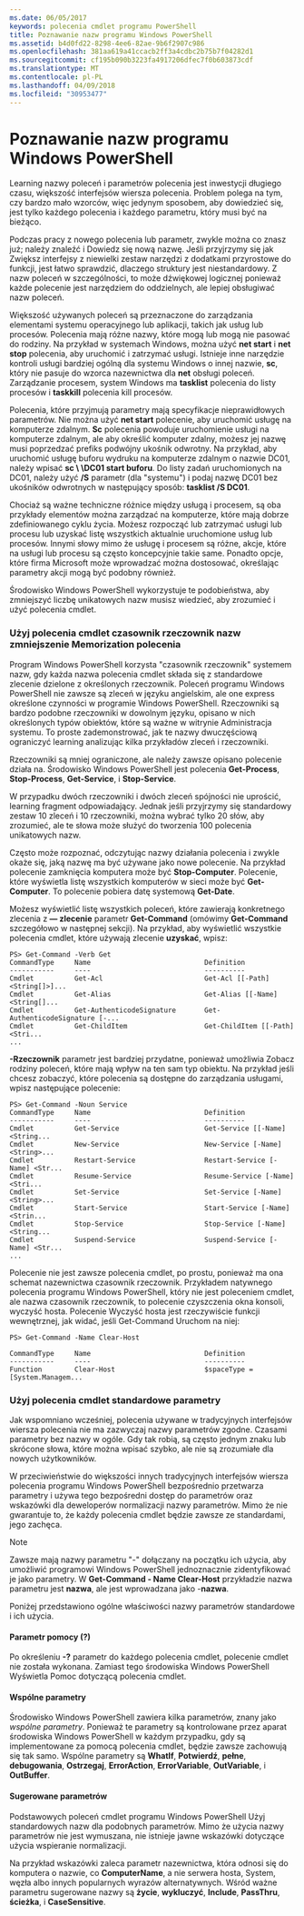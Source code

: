```yaml
---
ms.date: 06/05/2017
keywords: polecenia cmdlet programu PowerShell
title: Poznawanie nazw programu Windows PowerShell
ms.assetid: b4d0fd22-8298-4ee6-82ae-9b6f2907c986
ms.openlocfilehash: 381aa619a41ccacb2ff3a4cdbc2b75b7f04282d1
ms.sourcegitcommit: cf195b090b3223fa4917206dfec7f0b603873cdf
ms.translationtype: MT
ms.contentlocale: pl-PL
ms.lasthandoff: 04/09/2018
ms.locfileid: "30953477"
---
```

# <a name="learning-windows-powershell-names"></a>Poznawanie nazw programu Windows PowerShell
Learning nazwy poleceń i parametrów polecenia jest inwestycji długiego czasu, większość interfejsów wiersza polecenia. Problem polega na tym, czy bardzo mało wzorców, więc jedynym sposobem, aby dowiedzieć się, jest tylko każdego polecenia i każdego parametru, który musi być na bieżąco.

Podczas pracy z nowego polecenia lub parametr, zwykle można co znasz już; należy znaleźć i Dowiedz się nową nazwę. Jeśli przyjrzymy się jak Zwiększ interfejsy z niewielki zestaw narzędzi z dodatkami przyrostowe do funkcji, jest łatwo sprawdzić, dlaczego struktury jest niestandardowy. Z nazw poleceń w szczególności, to może dźwiękowej logicznej ponieważ każde polecenie jest narzędziem do oddzielnych, ale lepiej obsługiwać nazw poleceń.

Większość używanych poleceń są przeznaczone do zarządzania elementami systemu operacyjnego lub aplikacji, takich jak usług lub procesów. Polecenia mają różne nazwy, które mogą lub mogą nie pasować do rodziny. Na przykład w systemach Windows, można użyć **net start** i **net stop** polecenia, aby uruchomić i zatrzymać usługi. Istnieje inne narzędzie kontroli usługi bardziej ogólną dla systemu Windows o innej nazwie, **sc**, który nie pasuje do wzorca nazewnictwa dla **net** obsługi poleceń. Zarządzanie procesem, system Windows ma **tasklist** polecenia do listy procesów i **taskkill** polecenia kill procesów.

Polecenia, które przyjmują parametry mają specyfikacje nieprawidłowych parametrów. Nie można użyć **net start** polecenie, aby uruchomić usługę na komputerze zdalnym. **Sc** polecenia powoduje uruchomienie usługi na komputerze zdalnym, ale aby określić komputer zdalny, możesz jej nazwę musi poprzedzać prefiks podwójny ukośnik odwrotny. Na przykład, aby uruchomić usługę buforu wydruku na komputerze zdalnym o nazwie DC01, należy wpisać **sc \\ \\DC01 start buforu**. Do listy zadań uruchomionych na DC01, należy użyć **/S** parametr (dla "systemu") i podaj nazwę DC01 bez ukośników odwrotnych w następujący sposób: **tasklist /S DC01**.

Chociaż są ważne techniczne różnice między usługą i procesem, są oba przykłady elementów można zarządzać na komputerze, które mają dobrze zdefiniowanego cyklu życia. Możesz rozpocząć lub zatrzymać usługi lub procesu lub uzyskać listę wszystkich aktualnie uruchomione usług lub procesów. Innymi słowy mimo że usługę i procesem są różne, akcje, które na usługi lub procesu są często koncepcyjnie takie same. Ponadto opcje, które firma Microsoft może wprowadzać można dostosować, określając parametry akcji mogą być podobny również.

Środowisko Windows PowerShell wykorzystuje te podobieństwa, aby zmniejszyć liczbę unikatowych nazw musisz wiedzieć, aby zrozumieć i użyć polecenia cmdlet.

### <a name="cmdlets-use-verb-noun-names-to-reduce-command-memorization"></a>Użyj polecenia cmdlet czasownik rzeczownik nazw zmniejszenie Memorization polecenia
Program Windows PowerShell korzysta "czasownik rzeczownik" systemem nazw, gdy każda nazwa polecenia cmdlet składa się z standardowe zlecenie dzielone z określonych rzeczownik. Poleceń programu Windows PowerShell nie zawsze są zleceń w języku angielskim, ale one express określone czynności w programie Windows PowerShell. Rzeczowniki są bardzo podobne rzeczowniki w dowolnym języku, opisano w nich określonych typów obiektów, które są ważne w witrynie Administracja systemu. To proste zademonstrować, jak te nazwy dwuczęściową ograniczyć learning analizując kilka przykładów zleceń i rzeczowniki.

Rzeczowniki są mniej ograniczone, ale należy zawsze opisano polecenie działa na. Środowisko Windows PowerShell jest polecenia **Get-Process**, **Stop-Process**, **Get-Service**, i **Stop-Service**.

W przypadku dwóch rzeczowniki i dwóch zleceń spójności nie uprościć, learning fragment odpowiadający. Jednak jeśli przyjrzymy się standardowy zestaw 10 zleceń i 10 rzeczowniki, można wybrać tylko 20 słów, aby zrozumieć, ale te słowa może służyć do tworzenia 100 polecenia unikatowych nazw.

Często może rozpoznać, odczytując nazwy działania polecenia i zwykle okaże się, jaką nazwę ma być używane jako nowe polecenie. Na przykład polecenie zamknięcia komputera może być **Stop-Computer**. Polecenie, które wyświetla listę wszystkich komputerów w sieci może być **Get-Computer**. To polecenie pobiera datę systemową **Get-Date**.

Możesz wyświetlić listę wszystkich poleceń, które zawierają konkretnego zlecenia z **— zlecenie** parametr **Get-Command** (omówimy **Get-Command** szczegółowo w następnej sekcji). Na przykład, aby wyświetlić wszystkie polecenia cmdlet, które używają zlecenie **uzyskać**, wpisz:

```
PS> Get-Command -Verb Get
CommandType     Name                            Definition
-----------     ----                            ----------
Cmdlet          Get-Acl                         Get-Acl [[-Path] <String[]>]...
Cmdlet          Get-Alias                       Get-Alias [[-Name] <String[]...
Cmdlet          Get-AuthenticodeSignature       Get-AuthenticodeSignature [-...
Cmdlet          Get-ChildItem                   Get-ChildItem [[-Path] <Stri...
...
```

**-Rzeczownik** parametr jest bardziej przydatne, ponieważ umożliwia Zobacz rodziny poleceń, które mają wpływ na ten sam typ obiektu. Na przykład jeśli chcesz zobaczyć, które polecenia są dostępne do zarządzania usługami, wpisz następujące polecenie:

```
PS> Get-Command -Noun Service
CommandType     Name                            Definition
-----------     ----                            ----------
Cmdlet          Get-Service                     Get-Service [[-Name] <String...
Cmdlet          New-Service                     New-Service [-Name] <String>...
Cmdlet          Restart-Service                 Restart-Service [-Name] <Str...
Cmdlet          Resume-Service                  Resume-Service [-Name] <Stri...
Cmdlet          Set-Service                     Set-Service [-Name] <String>...
Cmdlet          Start-Service                   Start-Service [-Name] <Strin...
Cmdlet          Stop-Service                    Stop-Service [-Name] <String...
Cmdlet          Suspend-Service                 Suspend-Service [-Name] <Str...
...
```

Polecenie nie jest zawsze polecenia cmdlet, po prostu, ponieważ ma ona schemat nazewnictwa czasownik rzeczownik. Przykładem natywnego polecenia programu Windows PowerShell, który nie jest poleceniem cmdlet, ale nazwa czasownik rzeczownik, to polecenie czyszczenia okna konsoli, wyczyść hosta. Polecenie Wyczyść hosta jest rzeczywiście funkcji wewnętrznej, jak widać, jeśli Get-Command Uruchom na niej:

```
PS> Get-Command -Name Clear-Host

CommandType     Name                            Definition
-----------     ----                            ----------
Function        Clear-Host                      $spaceType = [System.Managem...
```

### <a name="cmdlets-use-standard-parameters"></a>Użyj polecenia cmdlet standardowe parametry
Jak wspomniano wcześniej, polecenia używane w tradycyjnych interfejsów wiersza polecenia nie ma zazwyczaj nazwy parametrów zgodne. Czasami parametry bez nazwy w ogóle. Gdy tak robią, są często jednym znaku lub skrócone słowa, które można wpisać szybko, ale nie są zrozumiałe dla nowych użytkowników.

W przeciwieństwie do większości innych tradycyjnych interfejsów wiersza polecenia programu Windows PowerShell bezpośrednio przetwarza parametry i używa tego bezpośredni dostęp do parametrów oraz wskazówki dla deweloperów normalizacji nazwy parametrów. Mimo że nie gwarantuje to, że każdy polecenia cmdlet będzie zawsze ze standardami, jego zachęca.

> [!NOTE]
> Zawsze mają nazwy parametru "-" dołączany na początku ich użycia, aby umożliwić programowi Windows PowerShell jednoznacznie zidentyfikować je jako parametry. W **Get-Command - Name Clear-Host** przykładzie nazwa parametru jest **nazwa**, ale jest wprowadzana jako -**nazwa**.

Poniżej przedstawiono ogólne właściwości nazwy parametrów standardowe i ich użycia.

#### <a name="the-help-parameter-"></a>Parametr pomocy (?)
Po określeniu **-?** parametr do każdego polecenia cmdlet, polecenie cmdlet nie została wykonana. Zamiast tego środowiska Windows PowerShell Wyświetla Pomoc dotyczącą polecenia cmdlet.

#### <a name="common-parameters"></a>Wspólne parametry
Środowisko Windows PowerShell zawiera kilka parametrów, znany jako *wspólne parametry*. Ponieważ te parametry są kontrolowane przez aparat środowiska Windows PowerShell w każdym przypadku, gdy są implementowane za pomocą polecenia cmdlet, będzie zawsze zachowują się tak samo. Wspólne parametry są **WhatIf**, **Potwierdź**, **pełne**, **debugowania**, **Ostrzegaj**, **ErrorAction**, **ErrorVariable**, **OutVariable**, i **OutBuffer**.

#### <a name="suggested-parameters"></a>Sugerowane parametrów
Podstawowych poleceń cmdlet programu Windows PowerShell Użyj standardowych nazw dla podobnych parametrów. Mimo że użycia nazwy parametrów nie jest wymuszana, nie istnieje jawne wskazówki dotyczące użycia wspieranie normalizacji.

Na przykład wskazówki zaleca parametr nazewnictwa, która odnosi się do komputera o nazwie, co **ComputerName**, a nie serwera hosta, System, węzła albo innych popularnych wyrazów alternatywnych. Wśród ważne parametru sugerowane nazwy są **życie**, **wykluczyć**, **Include**, **PassThru**, **ścieżka**, i **CaseSensitive**.